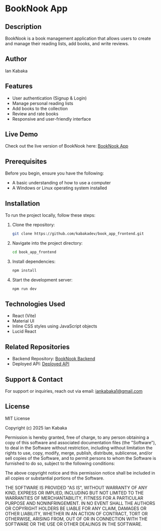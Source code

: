 # BookNook App

## Description

BookNook is a book management application that allows users to create and manage their reading lists, add books, and write reviews.

## Author

Ian Kabaka

## Features

- User authentication (Signup & Login)
- Manage personal reading lists
- Add books to the collection
- Review and rate books
- Responsive and user-friendly interface

## Live Demo

Check out the live version of BookNook here: [BookNook App](https://booknook254.netlify.app/)

## Prerequisites

Before you begin, ensure you have the following:

- A basic understanding of how to use a computer
- A Windows or Linux operating system installed

## Installation

To run the project locally, follow these steps:

1. Clone the repository:
   ```sh
   git clone https://github.com/kabakadev/book_app_frontend.git
   ```
2. Navigate into the project directory:
   ```sh
   cd book_app_frontend
   ```
3. Install dependencies:
   ```sh
   npm install
   ```
4. Start the development server:
   ```sh
   npm run dev
   ```

## Technologies Used

- React (Vite)
- Material UI
- Inline CSS styles using JavaScript objects
- Lucid React

## Related Repositories

- Backend Repository: [BookNook Backend](https://github.com/kabakadev/book_app_backend.git)
- Deployed API: [Deployed API](https://book-app-backend-mp22.onrender.com/)

## Support & Contact

For support or inquiries, reach out via email: [iankabaka1@gmail.com](mailto:iankabaka1@gmail.com)

## License

MIT License

Copyright (c) 2025 Ian Kabaka

Permission is hereby granted, free of charge, to any person obtaining a copy
of this software and associated documentation files (the "Software"), to deal
in the Software without restriction, including without limitation the rights
to use, copy, modify, merge, publish, distribute, sublicense, and/or sell
copies of the Software, and to permit persons to whom the Software is
furnished to do so, subject to the following conditions:

The above copyright notice and this permission notice shall be included in all
copies or substantial portions of the Software.

THE SOFTWARE IS PROVIDED "AS IS", WITHOUT WARRANTY OF ANY KIND, EXPRESS OR
IMPLIED, INCLUDING BUT NOT LIMITED TO THE WARRANTIES OF MERCHANTABILITY,
FITNESS FOR A PARTICULAR PURPOSE AND NONINFRINGEMENT. IN NO EVENT SHALL THE
AUTHORS OR COPYRIGHT HOLDERS BE LIABLE FOR ANY CLAIM, DAMAGES OR OTHER
LIABILITY, WHETHER IN AN ACTION OF CONTRACT, TORT OR OTHERWISE, ARISING FROM,
OUT OF OR IN CONNECTION WITH THE SOFTWARE OR THE USE OR OTHER DEALINGS IN THE
SOFTWARE.
